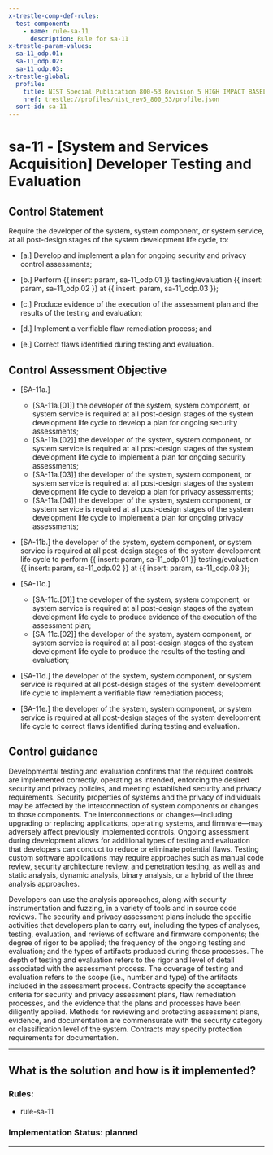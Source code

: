 ```yaml
---
x-trestle-comp-def-rules:
  test-component:
    - name: rule-sa-11
      description: Rule for sa-11
x-trestle-param-values:
  sa-11_odp.01:
  sa-11_odp.02:
  sa-11_odp.03:
x-trestle-global:
  profile:
    title: NIST Special Publication 800-53 Revision 5 HIGH IMPACT BASELINE
    href: trestle://profiles/nist_rev5_800_53/profile.json
  sort-id: sa-11
---
```


# sa-11 - \[System and Services Acquisition\] Developer Testing and Evaluation

## Control Statement

Require the developer of the system, system component, or system service, at all post-design stages of the system development life cycle, to:

- \[a.\] Develop and implement a plan for ongoing security and privacy control assessments;

- \[b.\] Perform {{ insert: param, sa-11_odp.01 }} testing/evaluation {{ insert: param, sa-11_odp.02 }} at {{ insert: param, sa-11_odp.03 }};

- \[c.\] Produce evidence of the execution of the assessment plan and the results of the testing and evaluation;

- \[d.\] Implement a verifiable flaw remediation process; and

- \[e.\] Correct flaws identified during testing and evaluation.

## Control Assessment Objective

- \[SA-11a.\]

  - \[SA-11a.[01]\] the developer of the system, system component, or system service is required at all post-design stages of the system development life cycle to develop a plan for ongoing security assessments;
  - \[SA-11a.[02]\] the developer of the system, system component, or system service is required at all post-design stages of the system development life cycle to implement a plan for ongoing security assessments;
  - \[SA-11a.[03]\] the developer of the system, system component, or system service is required at all post-design stages of the system development life cycle to develop a plan for privacy assessments;
  - \[SA-11a.[04]\] the developer of the system, system component, or system service is required at all post-design stages of the system development life cycle to implement a plan for ongoing privacy assessments;

- \[SA-11b.\] the developer of the system, system component, or system service is required at all post-design stages of the system development life cycle to perform {{ insert: param, sa-11_odp.01 }} testing/evaluation {{ insert: param, sa-11_odp.02 }} at {{ insert: param, sa-11_odp.03 }};

- \[SA-11c.\]

  - \[SA-11c.[01]\] the developer of the system, system component, or system service is required at all post-design stages of the system development life cycle to produce evidence of the execution of the assessment plan;
  - \[SA-11c.[02]\] the developer of the system, system component, or system service is required at all post-design stages of the system development life cycle to produce the results of the testing and evaluation;

- \[SA-11d.\] the developer of the system, system component, or system service is required at all post-design stages of the system development life cycle to implement a verifiable flaw remediation process;

- \[SA-11e.\] the developer of the system, system component, or system service is required at all post-design stages of the system development life cycle to correct flaws identified during testing and evaluation.

## Control guidance

Developmental testing and evaluation confirms that the required controls are implemented correctly, operating as intended, enforcing the desired security and privacy policies, and meeting established security and privacy requirements. Security properties of systems and the privacy of individuals may be affected by the interconnection of system components or changes to those components. The interconnections or changes—including upgrading or replacing applications, operating systems, and firmware—may adversely affect previously implemented controls. Ongoing assessment during development allows for additional types of testing and evaluation that developers can conduct to reduce or eliminate potential flaws. Testing custom software applications may require approaches such as manual code review, security architecture review, and penetration testing, as well as and static analysis, dynamic analysis, binary analysis, or a hybrid of the three analysis approaches.

Developers can use the analysis approaches, along with security instrumentation and fuzzing, in a variety of tools and in source code reviews. The security and privacy assessment plans include the specific activities that developers plan to carry out, including the types of analyses, testing, evaluation, and reviews of software and firmware components; the degree of rigor to be applied; the frequency of the ongoing testing and evaluation; and the types of artifacts produced during those processes. The depth of testing and evaluation refers to the rigor and level of detail associated with the assessment process. The coverage of testing and evaluation refers to the scope (i.e., number and type) of the artifacts included in the assessment process. Contracts specify the acceptance criteria for security and privacy assessment plans, flaw remediation processes, and the evidence that the plans and processes have been diligently applied. Methods for reviewing and protecting assessment plans, evidence, and documentation are commensurate with the security category or classification level of the system. Contracts may specify protection requirements for documentation.

______________________________________________________________________

## What is the solution and how is it implemented?

<!-- For implementation status enter one of: implemented, partial, planned, alternative, not-applicable -->

<!-- Note that the list of rules under ### Rules: is read-only and changes will not be captured after assembly to JSON -->

<!-- Add control implementation description here for control: sa-11 -->

### Rules:

  - rule-sa-11

### Implementation Status: planned

______________________________________________________________________
